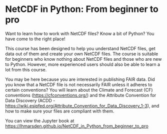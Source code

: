 # NetCDF in Python: From beginner to pro

Want to learn how to work with NetCDF files? Know a bit of Python? You have come to the right place!

This course has been designed to help you understand NetCDF files, get data out of them and create your own NetCDF files. The course is suitable for beginners who know nothing about NetCDF files and those who are new to Python. However, more experienced users should also be able to learn a lot from this course.

You may be here because you are interested in publishing FAIR data. Did you know that a NetCDF file is not necessarily FAIR unless it adheres to certain conventions? You will learn about the Climate and Forecast (CF) conventions (https://cfconventions.org/) and the Attribute Convention for Data Discovery (ACDD - https://wiki.esipfed.org/Attribute_Convention_for_Data_Discovery_1-3), and how to make sure your files are compliant with them.

You can view the Jupyter book at https://lhmarsden.github.io/NetCDF_in_Python_from_beginner_to_pro
